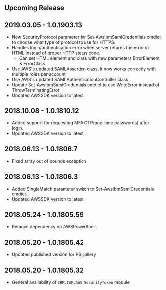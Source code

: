 <!--
    Please leave this section at the top of the change log.

    Changes for the upcoming release should go under the section titled "Upcoming Release", and should adhere to the following format:

    ## Upcoming Release
    * Overview of change #1
        - Additional information about change #1
    * Overview of change #2
        - Additional information about change #4
        - Additional information about change #2
    * Overview of change #3
    * Overview of change #4
        - Additional information about change #4

    ## YYYY.MM.DD - Version X.Y.Z (Previous Release)
    * Overview of change #1
        - Additional information about change #1
-->
## Upcoming Release

## 2019.03.05 - 1.0.1903.13
* New SecurityProtocol parameter for Set-AwsIbmSamlCredentials cmdlet to choose what type of protocol to use for HTTPS.
* Handles login/authentication error when server returns the error in HTML instead of proper HTTP status code.
  * Can set HTML element and class with new parameters ErrorElement & ErrorClass
* Use AWS's updated SAMLAssertion class, it now works correctly with multiple roles per account
* Use AWS's updated SAMLAuthenticationController class
* Update Set-AwsIbmSamlCredentials cmdlet to use WriteError instead of ThrowTerminatingError
* Updated AWSSDK version to latest.

## 2018.10.08 - 1.0.1810.12
* Added support for requesting MFA OTP(one-time passwords) after login.
* Updated AWSSDK version to latest.

## 2018.06.13 - 1.0.1806.7
* Fixed array out of bounds exception

## 2018.06.13 - 1.0.1806.3
* Added SingleMatch parameter switch to Set-AwsIbmSamlCredentials cmdlet.
* Updated AWSSDK version to latest.

## 2018.05.24 - 1.0.1805.59
* Remove dependency on AWSPowerShell.

## 2018.05.20 - 1.0.1805.42
* Updated published version for PS gallery

## 2018.05.20 - 1.0.1805.32
* General availability of `IBM.IAM.AWS.SecurityToken` module
